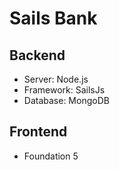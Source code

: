 # Sails Bank

Backend
-------

* Server: Node.js
* Framework: SailsJs
* Database: MongoDB

Frontend
--------

* Foundation 5

